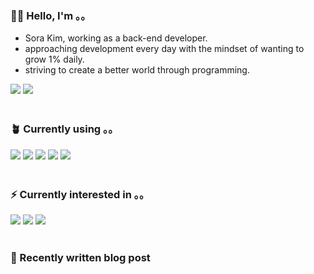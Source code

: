 <h3>👩🏻 Hello, I'm 。。</h3>
<ul>
  <li>Sora Kim, working as a back-end developer.</li> 
  <li>approaching development every day with the mindset of wanting to grow 1% daily.</li>
  <li>striving to create a better world through programming.</li>
</ul>

<div>
  <a href="https://justsora.tistory.com/" target="_blank"><img src="https://img.shields.io/badge/Tistory-000000?style=for-the-badge&logo=Tistory&logoColor=white"/></a>
  <a href="mailto:itsyoursora@gmail.com" target="_blank"><img src="https://img.shields.io/badge/Gmail-EA4335?style=for-the-badge&logo=Gmail&logoColor=white"/></a>
</div>

<br>

<h3>🪴 Currently using 。。</h3>
<div> 
    <img src="https://img.shields.io/badge/java-007396?style=for-the-badge&logo=java&logoColor=white"> 
    <img src="https://img.shields.io/badge/springboot-6DB33F?style=for-the-badge&logo=springboot&logoColor=white"> 
    <img src="https://img.shields.io/badge/postgresql-4169E1?style=for-the-badge&logo=postgresql&logoColor=white"> 
    <img src="https://img.shields.io/badge/jOOQ-black?style=for-the-badge"> 
    <img src="https://img.shields.io/badge/amazonaws-232F3E?style=for-the-badge&logo=amazonaws&logoColor=white"> 
</div>

<br>

<h3>⚡️ Currently interested in 。。</h3>
<div>
    <img src="https://img.shields.io/badge/mongoDB-47A248?style=for-the-badge&logo=MongoDB&logoColor=white">
    <img src="https://img.shields.io/badge/docker-2496ED?style=for-the-badge&logo=docker&logoColor=white">
    <img src="https://img.shields.io/badge/jenkins-D24939?style=for-the-badge&logo=jenkins&logoColor=white">
</div>

<br>

<h3>🐾 Recently written blog post </h3>
<div id="recent-posts">
</div>



